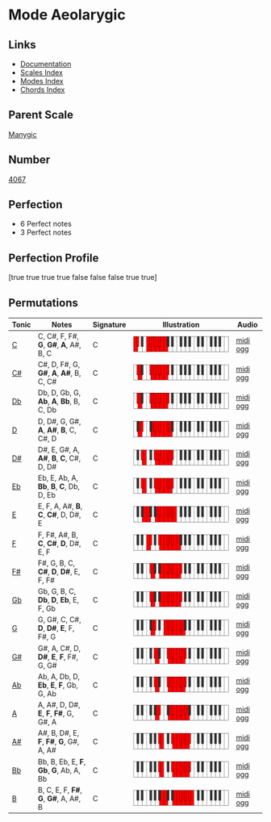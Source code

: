 # Mode Aeolarygic

## Links

- [Documentation](index.md)
- [Scales Index](Scales.md)
- [Modes Index](Modes.md)
- [Chords Index](Chords.md)

## Parent Scale

[Manygic](ScaleManygic.md)

## Number

[4067](https://ianring.com/musictheory/scales/4067)

## Perfection

- 6 Perfect notes
- 3 Perfect notes

## Perfection Profile

[true true true true false false false true true]

## Permutations

| Tonic | Notes | Signature | Illustration | Audio |
|-------|-------|-----------|--------------|-------|
| [C](ModeCNaturalAeolarygic.md) | C, C#, F, F#, **G**, **G#**, **A**, A#, B, C | C | ![CNaturalAeolarygic](ModeCNaturalAeolarygic.png) | [midi](ModeCNaturalAeolarygic.mid) [ogg](ModeCNaturalAeolarygic.ogg) |
| [C#](ModeCSharpAeolarygic.md) | C#, D, F#, G, **G#**, **A**, **A#**, B, C, C# | C | ![CSharpAeolarygic](ModeCSharpAeolarygic.png) | [midi](ModeCSharpAeolarygic.mid) [ogg](ModeCSharpAeolarygic.ogg) |
| [Db](ModeDFlatAeolarygic.md) | Db, D, Gb, G, **Ab**, **A**, **Bb**, B, C, Db | C | ![DFlatAeolarygic](ModeDFlatAeolarygic.png) | [midi](ModeDFlatAeolarygic.mid) [ogg](ModeDFlatAeolarygic.ogg) |
| [D](ModeDNaturalAeolarygic.md) | D, D#, G, G#, **A**, **A#**, **B**, C, C#, D | C | ![DNaturalAeolarygic](ModeDNaturalAeolarygic.png) | [midi](ModeDNaturalAeolarygic.mid) [ogg](ModeDNaturalAeolarygic.ogg) |
| [D#](ModeDSharpAeolarygic.md) | D#, E, G#, A, **A#**, **B**, **C**, C#, D, D# | C | ![DSharpAeolarygic](ModeDSharpAeolarygic.png) | [midi](ModeDSharpAeolarygic.mid) [ogg](ModeDSharpAeolarygic.ogg) |
| [Eb](ModeEFlatAeolarygic.md) | Eb, E, Ab, A, **Bb**, **B**, **C**, Db, D, Eb | C | ![EFlatAeolarygic](ModeEFlatAeolarygic.png) | [midi](ModeEFlatAeolarygic.mid) [ogg](ModeEFlatAeolarygic.ogg) |
| [E](ModeENaturalAeolarygic.md) | E, F, A, A#, **B**, **C**, **C#**, D, D#, E | C | ![ENaturalAeolarygic](ModeENaturalAeolarygic.png) | [midi](ModeENaturalAeolarygic.mid) [ogg](ModeENaturalAeolarygic.ogg) |
| [F](ModeFNaturalAeolarygic.md) | F, F#, A#, B, **C**, **C#**, **D**, D#, E, F | C | ![FNaturalAeolarygic](ModeFNaturalAeolarygic.png) | [midi](ModeFNaturalAeolarygic.mid) [ogg](ModeFNaturalAeolarygic.ogg) |
| [F#](ModeFSharpAeolarygic.md) | F#, G, B, C, **C#**, **D**, **D#**, E, F, F# | C | ![FSharpAeolarygic](ModeFSharpAeolarygic.png) | [midi](ModeFSharpAeolarygic.mid) [ogg](ModeFSharpAeolarygic.ogg) |
| [Gb](ModeGFlatAeolarygic.md) | Gb, G, B, C, **Db**, **D**, **Eb**, E, F, Gb | C | ![GFlatAeolarygic](ModeGFlatAeolarygic.png) | [midi](ModeGFlatAeolarygic.mid) [ogg](ModeGFlatAeolarygic.ogg) |
| [G](ModeGNaturalAeolarygic.md) | G, G#, C, C#, **D**, **D#**, **E**, F, F#, G | C | ![GNaturalAeolarygic](ModeGNaturalAeolarygic.png) | [midi](ModeGNaturalAeolarygic.mid) [ogg](ModeGNaturalAeolarygic.ogg) |
| [G#](ModeGSharpAeolarygic.md) | G#, A, C#, D, **D#**, **E**, **F**, F#, G, G# | C | ![GSharpAeolarygic](ModeGSharpAeolarygic.png) | [midi](ModeGSharpAeolarygic.mid) [ogg](ModeGSharpAeolarygic.ogg) |
| [Ab](ModeAFlatAeolarygic.md) | Ab, A, Db, D, **Eb**, **E**, **F**, Gb, G, Ab | C | ![AFlatAeolarygic](ModeAFlatAeolarygic.png) | [midi](ModeAFlatAeolarygic.mid) [ogg](ModeAFlatAeolarygic.ogg) |
| [A](ModeANaturalAeolarygic.md) | A, A#, D, D#, **E**, **F**, **F#**, G, G#, A | C | ![ANaturalAeolarygic](ModeANaturalAeolarygic.png) | [midi](ModeANaturalAeolarygic.mid) [ogg](ModeANaturalAeolarygic.ogg) |
| [A#](ModeASharpAeolarygic.md) | A#, B, D#, E, **F**, **F#**, **G**, G#, A, A# | C | ![ASharpAeolarygic](ModeASharpAeolarygic.png) | [midi](ModeASharpAeolarygic.mid) [ogg](ModeASharpAeolarygic.ogg) |
| [Bb](ModeBFlatAeolarygic.md) | Bb, B, Eb, E, **F**, **Gb**, **G**, Ab, A, Bb | C | ![BFlatAeolarygic](ModeBFlatAeolarygic.png) | [midi](ModeBFlatAeolarygic.mid) [ogg](ModeBFlatAeolarygic.ogg) |
| [B](ModeBNaturalAeolarygic.md) | B, C, E, F, **F#**, **G**, **G#**, A, A#, B | C | ![BNaturalAeolarygic](ModeBNaturalAeolarygic.png) | [midi](ModeBNaturalAeolarygic.mid) [ogg](ModeBNaturalAeolarygic.ogg) |

